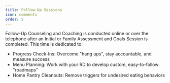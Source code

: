 ```yaml
---
title: Follow-Up Sessions
icon: comments
order: 5
---
```


Follow-Up Counseling and Coaching is conducted online or over the telephone after an Initial or Family Assessment and Goals Session is completed. This time is dedicated to:

* Progress Check-Ins: Overcome "hang ups", stay accountable, and measure success
* Menu Planning: Work with your RD to develop custom, easy-to-follow "roadmaps"
* Home Pantry Cleanouts: Remove triggers for undesired eating behaviors
